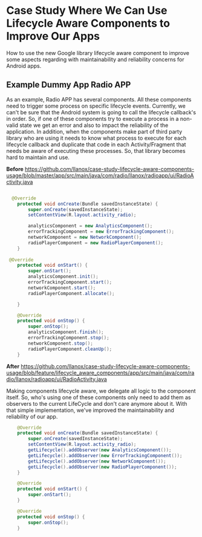 # Case Study Where We Can Use Lifecycle Aware Components to Improve Our Apps
How to use the new Google library lifecycle aware component to improve some aspects regarding with maintainability and reliability concerns for Android apps.

## Example Dummy App Radio APP

As an example, Radio APP has several components. All these components need to trigger some process on specific lifecycle events. Currently, we can't be sure that the Android system is going to call the lifecycle callback's in order. So, if one of these components try to execute a process in a non-valid state we get an error and also to impact the reliability of the application. In addition, when the components make part of third party library who are using it needs to know what process to execute for each lifecycle callback and duplicate that code in each Activity/Fragment that needs be aware of executing these processes. So, that library becomes hard to maintain and use. 

**Before**
https://github.com/llanox/case-study-lifecycle-aware-components-usage/blob/master/app/src/main/java/com/radio/llanox/radioapp/ui/RadioActivity.java
```Java

  @Override
    protected void onCreate(Bundle savedInstanceState) {
        super.onCreate(savedInstanceState);
        setContentView(R.layout.activity_radio);

        analyticsComponent = new AnalyticsComponent();
        errorTrackingComponent = new ErrorTrackingComponent();
        networkComponent = new NetworkComponent();
        radioPlayerComponent = new RadioPlayerComponent();
    }
    
 @Override
    protected void onStart() {
        super.onStart();
        analyticsComponent.init();
        errorTrackingComponent.start();
        networkComponent.start();
        radioPlayerComponent.allocate();

    }

    @Override
    protected void onStop() {
        super.onStop();
        analyticsComponent.finish();
        errorTrackingComponent.stop();
        networkComponent.stop();
        radioPlayerComponent.cleanUp();
    }

```
**After**
https://github.com/llanox/case-study-lifecycle-aware-components-usage/blob/feature/lifecycle_aware_components/app/src/main/java/com/radio/llanox/radioapp/ui/RadioActivity.java

Making components lifecycle aware, we delegate all logic to the component itself. So, who's using one of these components only need to add them as observers to the current LifeCycle and don't care anymore about it. With that simple implementation, we've improved the maintainability and reliability of our app.

```Java
    @Override
    protected void onCreate(Bundle savedInstanceState) {
        super.onCreate(savedInstanceState);
        setContentView(R.layout.activity_radio);
        getLifecycle().addObserver(new AnalyticsComponent());
        getLifecycle().addObserver(new ErrorTrackingComponent());
        getLifecycle().addObserver(new NetworkComponent());
        getLifecycle().addObserver(new RadioPlayerComponent());
    }

    @Override
    protected void onStart() {
        super.onStart();
    }

    @Override
    protected void onStop() {
        super.onStop();
    }
```

